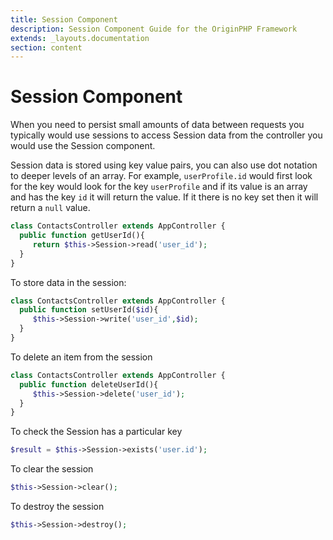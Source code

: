 ```yaml
---
title: Session Component
description: Session Component Guide for the OriginPHP Framework
extends: _layouts.documentation
section: content
---
```

# Session Component

When you need to persist small amounts of data between requests you typically would use sessions to access Session data from the controller you would use the Session component.

Session data is stored using key value pairs, you can also use dot notation to deeper levels of an array. For example, `userProfile.id` would first look for the key would look for the key `userProfile` and if its value is an array and has the key `id` it will return the value. If it there is no key set then it will return a `null` value.

```php
class ContactsController extends AppController {
  public function getUserId(){
     return $this->Session->read('user_id');
  }
}
```

To store data in the session:

```php
class ContactsController extends AppController {
  public function setUserId($id){
     $this->Session->write('user_id',$id);
  }
}
```

To delete an item from the session

```php
class ContactsController extends AppController {
  public function deleteUserId(){
     $this->Session->delete('user_id');
  }
}
```

To check the Session has a particular key

```php
$result = $this->Session->exists('user.id');
```

To clear the session

```php
$this->Session->clear();
```

To destroy the session

```php
$this->Session->destroy();
```
